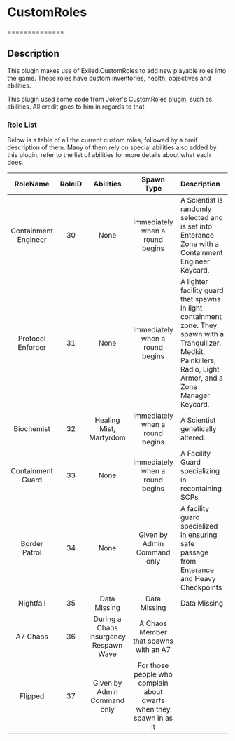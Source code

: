 # CustomRoles
==============
## Description
This plugin makes use of Exiled.CustomRoles to add new playable roles into the game. These roles have custom inventories, health, objectives and abilities.

This plugin used some code from Joker's CustomRoles plugin, such as abilities. All credit goes to him in regards to that

### Role List
Below is a table of all the current custom roles, followed by a breif description of them. Many of them rely on special abilities also added by this plugin, refer to the list of abilities for more details about what each does.

RoleName | RoleID | Abilities | Spawn Type | Description
:---: | :---: | :---: | :---: | :------
Containment Engineer | 30 | None | Immediately when a round begins | A Scientist is randomly selected and is set into Enterance Zone with a Containment Engineer Keycard.
Protocol Enforcer | 31 | None | Immediately when a round begins | A lighter facility guard that spawns in light containment zone. They spawn with a Tranquilizer, Medkit, Painkillers, Radio, Light Armor, and a Zone Manager Keycard.
Biochemist| 32 | Healing Mist, Martyrdom | Immediately when a round begins | A Scientist genetically altered.
Containment Guard | 33 | None | Immediately when a round begins | A Facility Guard specializing in recontaining SCPs
Border Patrol | 34 | None | Given by Admin Command only | A facility guard specialized in ensuring safe passage from Enterance and Heavy Checkpoints
Nightfall | 35 | Data Missing | Data Missing | Data Missing
A7 Chaos | 36 | During a Chaos Insurgency Respawn Wave | A Chaos Member that spawns with an A7
Flipped | 37 | Given by Admin Command only | For those people who complain about dwarfs when they spawn in as it
